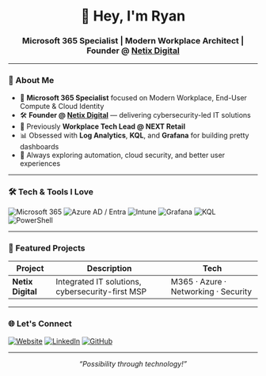 <!-- Profile Header -->
<h1 align="center">👋 Hey, I'm Ryan</h1>
<h3 align="center">Microsoft 365 Specialist | Modern Workplace Architect | Founder @ <a href="https://netix.digital">Netix Digital</a></h3>

---

### 🚀 About Me
- 🧩 **Microsoft 365 Specialist** focused on Modern Workplace, End-User Compute & Cloud Identity  
- 🛠 **Founder @ [Netix Digital](https://netix.digital)** — delivering cybersecurity-led IT solutions  
- 🏢 Previously **Workplace Tech Lead @ NEXT Retail**  
- 📊 Obsessed with **Log Analytics**, **KQL**, and **Grafana** for building pretty dashboards  
- 🧠 Always exploring automation, cloud security, and better user experiences

---

### 🛠️ Tech & Tools I Love
![Microsoft 365](https://img.shields.io/badge/Microsoft%20365-0078D4?style=for-the-badge&logo=microsoft&logoColor=white)
![Azure AD / Entra](https://img.shields.io/badge/Azure%20AD%20/Entra-0089D6?style=for-the-badge&logo=microsoftazure&logoColor=white)
![Intune](https://img.shields.io/badge/Microsoft%20Intune-0078D4?style=for-the-badge&logo=microsoft&logoColor=white)
![Grafana](https://img.shields.io/badge/Grafana-F46800?style=for-the-badge&logo=grafana&logoColor=white)
![KQL](https://img.shields.io/badge/Kusto%20Query%20Language-2C2C2C?style=for-the-badge&logo=azuredataexplorer&logoColor=white)
![PowerShell](https://img.shields.io/badge/PowerShell-5391FE?style=for-the-badge&logo=powershell&logoColor=white)

---

### 📌 Featured Projects
| Project | Description | Tech |
|--------|------------|------|
| **Netix Digital** | Integrated IT solutions, cybersecurity-first MSP | M365 · Azure · Networking · Security |

---

### 🌐 Let's Connect
[![Website](https://img.shields.io/badge/Website-272643?style=for-the-badge&logo=About.me&logoColor=white)](https://netix.digital)
[![LinkedIn](https://img.shields.io/badge/LinkedIn-0077B5?style=for-the-badge&logo=linkedin&logoColor=white)](https://www.linkedin.com/in/rynm/)
[![GitHub](https://img.shields.io/badge/GitHub-000000?style=for-the-badge&logo=github&logoColor=white)](https://github.com/n3tixrm)

---

<p align="center">
  <i>“Possibility through technology!”</i>
</p>

